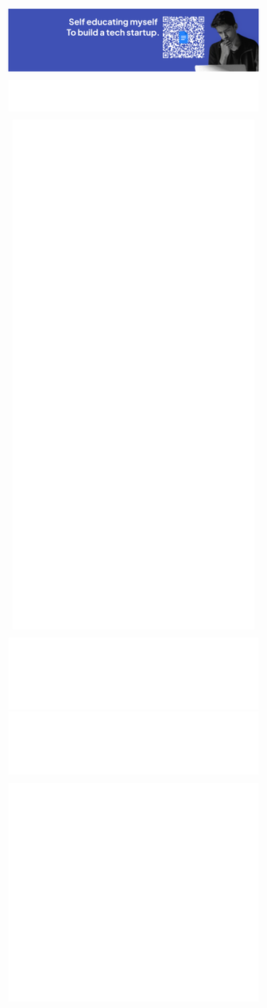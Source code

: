 <!-- Banner (optional, custom SVG/pic can be top) -->
<p align="center">
  <img src="Untitled design.png" alt="Banner" />
</p>

<!-- About Me by metrics plugin -->
<p align="center">
  <img src="./metrics-about.svg" alt="About Me" />
</p>

<!-- Main infographics (calendar, activity, profile) -->
<p align="center">
  <img src="./metrics.svg" alt="Main Metrics" />
</p>

<!-- Recently used + Most used languages blocks -->
<p align="center">
  <img src="./metrics-most-used.svg" alt="Most Used Languages" />
  <img src="./metrics-recently-used.svg" alt="Recently Used Languages" />
</p>

<!-- Personality metric -->
<p align="center">
  <img src="./metrics-personality.svg" alt="Personality" />
</p>
